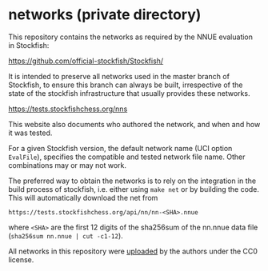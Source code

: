 # networks (private directory)

This repository contains the networks as required by the NNUE evaluation in Stockfish:

https://github.com/official-stockfish/Stockfish/

It is intended to preserve all networks used in the master branch of Stockfish, to ensure this branch can always be built,
irrespective of the state of the stockfish infrastructure that usually provides these networks.

https://tests.stockfishchess.org/nns

This website also documents who authored the network, and when and how it was tested.

For a given Stockfish version, the default network name (UCI option `EvalFile`),
specifies the compatible and tested network file name. Other combinations may or may not work.

The preferred way to obtain the networks is to rely on the integration in the build process of stockfish,
i.e. either using `make net` or by building the code. This will automatically download the net from

`https://tests.stockfishchess.org/api/nn/nn-<SHA>.nnue`

where `<SHA>` are the first 12 digits of the sha256sum of the nn.nnue data file (`sha256sum nn.nnue | cut -c1-12`).

All networks in this repository were [uploaded](https://tests.stockfishchess.org/upload) by the authors under the CC0 license.
